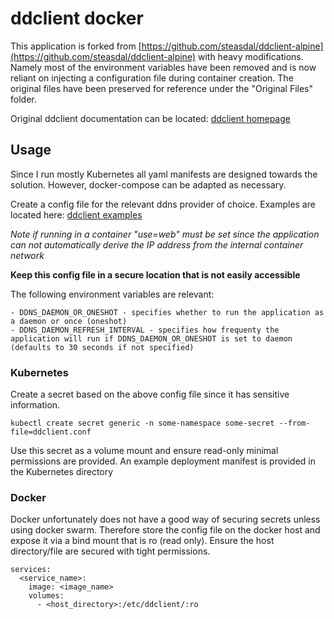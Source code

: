 # ddclient docker

This application is forked from [https://github.com/steasdal/ddclient-alpine](https://github.com/steasdal/ddclient-alpine) with heavy modifications.  Namely most of the environment variables have been removed and is now reliant on injecting a configuration file during container creation.  The original files have been preserved for reference under the "Original Files" folder.  

Original ddclient documentation can be located: [ddclient homepage](https://ddclient.net/)

## Usage

Since I run mostly Kubernetes all yaml manifests are designed towards the solution.  However, docker-compose can be adapted as necessary.

Create a config file for the relevant ddns provider of choice.  Examples are located here: [ddclient examples](https://github.com/ddclient/ddclient/blob/master/ddclient.conf.in)

_Note if running in a container "use=web" must be set since the application can not automatically derive the IP address from the internal container network_

**Keep this config file in a secure location that is not easily accessible**

The following environment variables are relevant:
```
- DDNS_DAEMON_OR_ONESHOT - specifies whether to run the application as a daemon or once (oneshot)
- DDNS_DAEMON_REFRESH_INTERVAL - specifies how frequenty the application will run if DDNS_DAEMON_OR_ONESHOT is set to daemon (defaults to 30 seconds if not specified)
```

### Kubernetes

Create a secret based on the above config file since it has sensitive information.

```
kubectl create secret generic -n some-namespace some-secret --from-file=ddclient.conf
```

Use this secret as a volume mount and ensure read-only minimal permissions are provided.  An example deployment manifest is provided in the Kubernetes directory

### Docker

Docker unfortunately does not have a good way of securing secrets unless using docker swarm.  Therefore store the config file on the docker host and expose it via a bind mount that is ro (read only).  Ensure the host directory/file are secured with tight permissions.

```
services:
  <service_name>:
    image: <image_name>
    volumes:
      - <host_directory>:/etc/ddclient/:ro
```